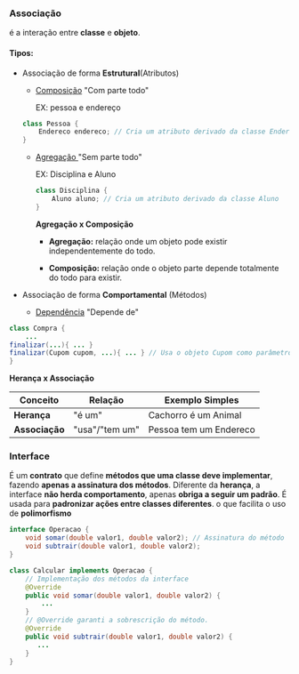 ### Associação

é a interação entre **classe** e **objeto**.

#### Tipos:

* Associação de forma **Estrutural**(Atributos)
  
  * <u>Composição</u> "Com parte todo"
    
    EX: pessoa e endereço
  
  ```java
  class Pessoa {
      Endereco endereco; // Cria um atributo derivado da classe Endereço
  }
  ```
  
  * <u>Agregação </u>"Sem parte todo" 
    
    EX: Disciplina e Aluno
    
    ```java
    class Disciplina {
        Aluno aluno; // Cria um atributo derivado da classe Aluno
    }
    ```
    
    **Agregação x Composição**
    
    - **Agregação:** relação onde um objeto pode existir independentemente do todo.
    
    - **Composição:** relação onde o objeto parte depende totalmente do todo para existir.

* Associação de forma **Comportamental** (Métodos)
  
  * <u>Dependência</u> "Depende de"

```java
class Compra {
    ...
finalizar(...){ ... }
finalizar(Cupom cupom, ...){ ... } // Usa o objeto Cupom como parâmetro
}
```

**Herança x Associação**

| Conceito       | Relação        | Exemplo Simples        |
| -------------- | -------------- | ---------------------- |
| **Herança**    | "é um"         | Cachorro é um Animal   |
| **Associação** | "usa"/"tem um" | Pessoa tem um Endereco |

### Interface

É um **contrato** que define **métodos que uma classe deve implementar**, fazendo **apenas a assinatura dos métodos**.  Diferente da **herança**, a interface **não herda comportamento**, apenas **obriga a seguir um padrão**. É usada para **padronizar ações entre classes diferentes**. o que facilita o uso de **polimorfismo**

```java
interface Operacao {
    void somar(double valor1, double valor2); // Assinatura do método
    void subtrair(double valor1, double valor2);
}

class Calcular implements Operacao {
    // Implementação dos métodos da interface
    @Override 
    public void somar(double valor1, double valor2) {
        ...
    }
    // @Override garanti a sobrescrição do método.
    @Override
    public void subtrair(double valor1, double valor2) {
       ...
    }
}
```
